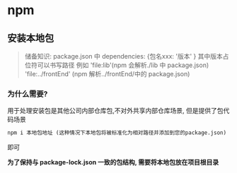# npm

## 安装本地包

> 储备知识: package.json 中 dependencies: {包名xxx: '版本' } 其中版本占位符可以书写路径 例如 'file:lib'(npm 会解析./lib 中 package.json) 'file:../frontEnd' (npm 解析../frontEnd/中的 package.json)

### 为什么需要?

用于处理安装包是其他公司内部仓库包,不对外共享内部仓库场景, 但是提供了包代码场景

```txt
npm i 本地包地址 (这种情况下本地包将被标准化为相对路径并添加到您的package.json)
```
即可

**为了保持与 package-lock.json 一致的包结构, 需要将本地包放在项目根目录**
